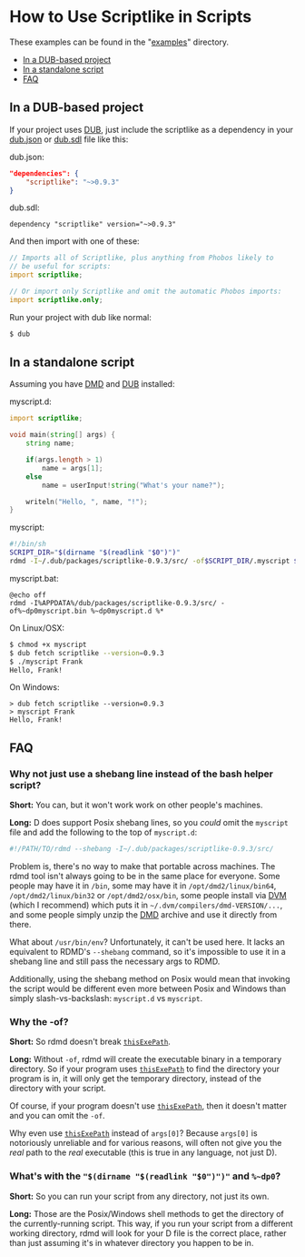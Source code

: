 How to Use Scriptlike in Scripts
================================

These examples can be found in the "[examples](https://github.com/Abscissa/scriptlike/blob/master/examples)" directory.

* [In a DUB-based project](#in-a-dub-based-project)
* [In a standalone script](#in-a-standalone-script)
* [FAQ](#faq)

In a DUB-based project
----------------------
If your project uses [DUB](http://code.dlang.org/getting_started), just include the scriptlike as a dependency in your [dub.json](http://code.dlang.org/package-format?lang=json) or [dub.sdl](http://code.dlang.org/package-format?lang=sdl) file like this:

dub.json:
```json
"dependencies": {
	"scriptlike": "~>0.9.3"
}
```

dub.sdl:
```
dependency "scriptlike" version="~>0.9.3"
```

And then import with one of these:

```d
// Imports all of Scriptlike, plus anything from Phobos likely to
// be useful for scripts:
import scriptlike;

// Or import only Scriptlike and omit the automatic Phobos imports:
import scriptlike.only;
```

Run your project with dub like normal:

```bash
$ dub
```

In a standalone script
----------------------

Assuming you have [DMD](http://dlang.org/download.html#dmd) and [DUB](http://code.dlang.org/download) installed:

myscript.d:
```d
import scriptlike;

void main(string[] args) {
	string name;

	if(args.length > 1)
		name = args[1];
	else
		name = userInput!string("What's your name?");

	writeln("Hello, ", name, "!");
}
```

myscript:
```bash
#!/bin/sh
SCRIPT_DIR="$(dirname "$(readlink "$0")")"
rdmd -I~/.dub/packages/scriptlike-0.9.3/src/ -of$SCRIPT_DIR/.myscript $SCRIPT_DIR/myscript.d "$@"
```

myscript.bat:
```batch
@echo off
rdmd -I%APPDATA%/dub/packages/scriptlike-0.9.3/src/ -of%~dp0myscript.bin %~dp0myscript.d %*
```

On Linux/OSX:
```bash
$ chmod +x myscript
$ dub fetch scriptlike --version=0.9.3
$ ./myscript Frank
Hello, Frank!
```

On Windows:
```batch
> dub fetch scriptlike --version=0.9.3
> myscript Frank
Hello, Frank!
```

FAQ
---

### Why not just use a shebang line instead of the bash helper script?

**Short:** You can, but it won't work work on other people's machines.

**Long:** D does support Posix shebang lines, so you *could* omit the `myscript` file and add the following to the top of `myscript.d`:

```bash
#!/PATH/TO/rdmd --shebang -I~/.dub/packages/scriptlike-0.9.3/src/
```

Problem is, there's no way to make that portable across machines. The rdmd tool isn't always going to be in the same place for everyone. Some people may have it in `/bin`, some may have it in `/opt/dmd2/linux/bin64`, `/opt/dmd2/linux/bin32` or `/opt/dmd2/osx/bin`, some people install via [DVM](https://github.com/jacob-carlborg/dvm) (which I recommend) which puts it in `~/.dvm/compilers/dmd-VERSION/...`, and some people simply unzip the [DMD](http://dlang.org/download.html#dmd) archive and use it directly from there.

What about `/usr/bin/env`? Unfortunately, it can't be used here. It lacks an equivalent to RDMD's `--shebang` command, so it's impossible to use it in a shebang line and still pass the necessary args to RDMD.

Additionally, using the shebang method on Posix would mean that invoking the script would be different even more between Posix and Windows than simply slash-vs-backslash: `myscript.d` vs `myscript`.

### Why the -of?

**Short:** So rdmd doesn't break [```thisExePath```](http://semitwist.com/scriptlike/scriptlike/file/wrappers/thisExePath.html).

**Long:** Without ```-of```, rdmd will create the executable binary in a temporary directory. So if your program uses [```thisExePath```](http://semitwist.com/scriptlike/scriptlike/file/wrappers/thisExePath.html) to find the directory your program is in, it will only get the temporary directory, instead of the directory with your script.

Of course, if your program doesn't use [```thisExePath```](http://semitwist.com/scriptlike/scriptlike/file/wrappers/thisExePath.html), then it doesn't matter and you can omit the ```-of```.

Why even use [```thisExePath```](http://semitwist.com/scriptlike/scriptlike/file/wrappers/thisExePath.html) instead of ```args[0]```? Because ```args[0]``` is notoriously unreliable and for various reasons, will often not give you the *real* path to the *real* executable (this is true in any language, not just D).

### What's with the ```"$(dirname "$(readlink "$0")")"``` and ```%~dp0```?

**Short:** So you can run your script from any directory, not just its own.

**Long:** Those are the Posix/Windows shell methods to get the directory of the currently-running script. This way, if you run your script from a different working directory, rdmd will look for your D file is the correct place, rather than just assuming it's in whatever directory you happen to be in.
